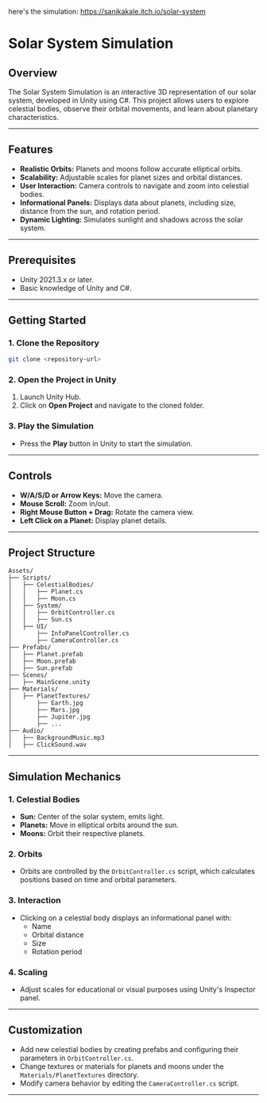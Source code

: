 here's the simulation: 
https://sanikakale.itch.io/solar-system

# Solar System Simulation

## Overview
The Solar System Simulation is an interactive 3D representation of our solar system, developed in Unity using C#. This project allows users to explore celestial bodies, observe their orbital movements, and learn about planetary characteristics.

---

## Features
- **Realistic Orbits:** Planets and moons follow accurate elliptical orbits.
- **Scalability:** Adjustable scales for planet sizes and orbital distances.
- **User Interaction:** Camera controls to navigate and zoom into celestial bodies.
- **Informational Panels:** Displays data about planets, including size, distance from the sun, and rotation period.
- **Dynamic Lighting:** Simulates sunlight and shadows across the solar system.

---

## Prerequisites
- Unity 2021.3.x or later.
- Basic knowledge of Unity and C#.

---

## Getting Started

### 1. Clone the Repository
```bash
git clone <repository-url>
```

### 2. Open the Project in Unity
1. Launch Unity Hub.
2. Click on **Open Project** and navigate to the cloned folder.

### 3. Play the Simulation
- Press the **Play** button in Unity to start the simulation.

---

## Controls
- **W/A/S/D or Arrow Keys:** Move the camera.
- **Mouse Scroll:** Zoom in/out.
- **Right Mouse Button + Drag:** Rotate the camera view.
- **Left Click on a Planet:** Display planet details.

---

## Project Structure
```
Assets/
├── Scripts/
│   ├── CelestialBodies/
│   │   ├── Planet.cs
│   │   ├── Moon.cs
│   ├── System/
│   │   ├── OrbitController.cs
│   │   ├── Sun.cs
│   ├── UI/
│       ├── InfoPanelController.cs
│       ├── CameraController.cs
├── Prefabs/
│   ├── Planet.prefab
│   ├── Moon.prefab
│   ├── Sun.prefab
├── Scenes/
│   ├── MainScene.unity
├── Materials/
│   ├── PlanetTextures/
│       ├── Earth.jpg
│       ├── Mars.jpg
│       ├── Jupiter.jpg
│       ├── ...
├── Audio/
│   ├── BackgroundMusic.mp3
│   ├── ClickSound.wav
```

---

## Simulation Mechanics

### 1. Celestial Bodies
- **Sun:** Center of the solar system, emits light.
- **Planets:** Move in elliptical orbits around the sun.
- **Moons:** Orbit their respective planets.

### 2. Orbits
- Orbits are controlled by the `OrbitController.cs` script, which calculates positions based on time and orbital parameters.

### 3. Interaction
- Clicking on a celestial body displays an informational panel with:
  - Name
  - Orbital distance
  - Size
  - Rotation period

### 4. Scaling
- Adjust scales for educational or visual purposes using Unity's Inspector panel.

---

## Customization
- Add new celestial bodies by creating prefabs and configuring their parameters in `OrbitController.cs`.
- Change textures or materials for planets and moons under the `Materials/PlanetTextures` directory.
- Modify camera behavior by editing the `CameraController.cs` script.

---
